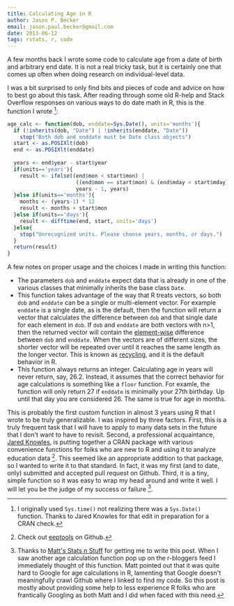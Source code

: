 ```yaml
---
title: Calculating Age in R
author: Jason P. Becker
email: jason.paul.becker@gmail.com
date: 2013-06-12
tags: rstats, r, code
---
```



A few months back I wrote some code to calculate age from a date of birth and arbitrary end date. It is not a real tricky task, but it is certainly one that comes up often when doing research on individual-level data.

I was a bit surprised to only find bits and pieces of code and advice on how to best go about this task. After reading through some old R-help and Stack Overflow responses on various ways to do date math in R, this is the function I wrote [^wrote]:

```r
age_calc <- function(dob, enddate=Sys.Date(), units='months'){
  if (!inherits(dob, "Date") | !inherits(enddate, "Date"))
    stop("Both dob and enddate must be Date class objects")
  start <- as.POSIXlt(dob)
  end <- as.POSIXlt(enddate)
  
  years <- end$year - start$year
  if(units=='years'){
    result <- ifelse((end$mon < start$mon) | 
                      ((end$mon == start$mon) & (end$mday < start$mday)),
                      years - 1, years)    
  }else if(units=='months'){
    months <- (years-1) * 12
    result <- months + start$mon
  }else if(units=='days'){
    result <- difftime(end, start, units='days')
  }else{
    stop("Unrecognized units. Please choose years, months, or days.")
  }
  return(result)
}
```

A few notes on proper usage and the choices I made in writing this function: 

* The parameters `dob` and `enddate` expect data that is already in one of the various classes that minimally inherits the base class `Date`. 
* This function takes advantage of the way that R treats vectors, so both `dob` and `enddate` can be a single or multi-element vector. For example `enddate` is a single date, as is the default, then the function will return a vector that calculates the difference between `dob` and that single date for each element in `dob`. If `dob` and `enddate` are both vectors with n>1, then the returned vector will contain the [element-wise][] difference between `dob` and `enddate`. When the vectors are of different sizes, the shorter vector will be repeated over until it reaches the same length as the longer vector. This is known as [recycling][], and it is the default behavior in R.
* This function always returns an integer. Calculating age in years will never return, say, 26.2. Instead, it assumes that the correct behavior for age calculations is something like a `floor` function. For examle, the function will only return 27 if `enddate` is minimally your 27th birthday. Up until that day you are considered 26. The same is true for age in months.

This is probably the first custom function in almost 3 years using R that I wrote to be truly generalizable. I was inspired by three factors. First, this is a truly frequent task that I will have to apply to many data sets in the future that I don't want to have to revisit. Second, a professional acquaintance, [Jared Knowles][], is putting together a CRAN package with various convenience functions for folks who are new to R and using it to analyze education data [^eeptools]. This seemed like an appropriate addition to that package, so I wanted to write it to that standard. In fact, it was my first (and to date, only) submitted and accepted pull request on Github. Third, it is a tiny, simple function so it was easy to wrap my head around and write it well. I will let you be the judge of my success or failure [^inspiration].

[^wrote]: I originally used `Sys.time()` not realizing there was a `Sys.Date()` function. Thanks to Jared Knowles for that edit in preparation for a CRAN check.

[^eeptools]: Check out [eeptools] on Github.

[^inspiration]: Thanks to [Matt's Stats n Stuff][] for getting me to write this post. When I saw another age calculation function pop up on the r-bloggers feed I immediately thought of this function. Matt pointed out that it was quite hard to Google for age calculations in R, lamenting that Google doesn't meaningfully crawl Github where I linked to find my code. So this post is mostly about providing some help to less experience R folks who are frantically Googling as both Matt and I did when faced with this need.

[Matt's Stats n Stuff]: http://mcfromnz.wordpress.com/2013/06/12/updated-age-calculation-function/

[element-wise]: http://heather.cs.ucdavis.edu/~matloff/r.old.html#elementwise

[recycling]: http://cran.r-project.org/doc/manuals/R-intro.html#The-recycling-rule

[Jared Knowles]: http://jaredknowles.com/
[eeptools]: https://github.com/jknowles/eeptools